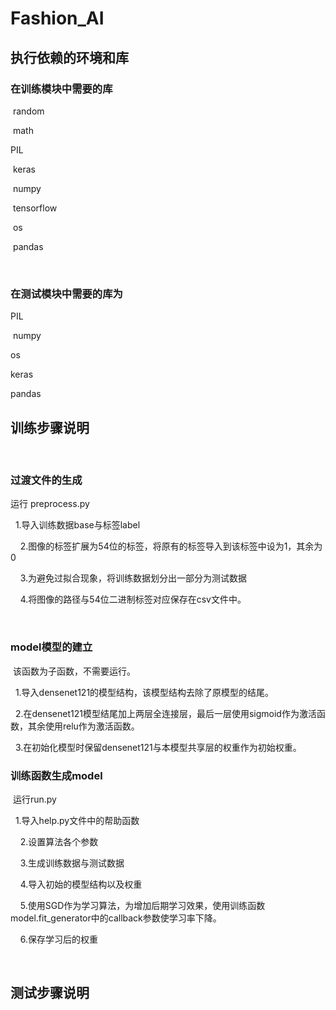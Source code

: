 # Fashion_AI

## 执行依赖的环境和库

### 在训练模块中需要的库

  random
  
  math
  
  PIL
  
  keras
  
  numpy
  
  tensorflow
  
  os
  
  pandas
  
  
### 在测试模块中需要的库为


  PIL
  
  numpy
  
  os
  
  keras
  
  pandas
  
  
## 训练步骤说明
  
### 过渡文件的生成

运行 preprocess.py
  
  
1.导入训练数据base与标签label
    
    
2.图像的标签扩展为54位的标签，将原有的标签导入到该标签中设为1，其余为0
    
    
3.为避免过拟合现象，将训练数据划分出一部分为测试数据
     
     
4.将图像的路径与54位二进制标签对应保存在csv文件中。
    
    
### model模型的建立

  该函数为子函数，不需要运行。
  
  
1.导入densenet121的模型结构，该模型结构去除了原模型的结尾。
  
  
2.在densenet121模型结尾加上两层全连接层，最后一层使用sigmoid作为激活函数，其余使用relu作为激活函数。
  
  
3.在初始化模型时保留densenet121与本模型共享层的权重作为初始权重。
  

### 训练函数生成model

  运行run.py
  
  
1.导入help.py文件中的帮助函数
    
    
2.设置算法各个参数
    
    
3.生成训练数据与测试数据
    
    
4.导入初始的模型结构以及权重
    
    
5.使用SGD作为学习算法，为增加后期学习效果，使用训练函数model.fit_generator中的callback参数使学习率下降。
    
    
6.保存学习后的权重
    
  
  
## 测试步骤说明
